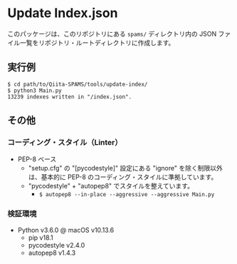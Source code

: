 # Update Index.json

このパッケージは、このリポジトリにある `spams/` ディレクトリ内の JSON ファイル一覧をリポジトリ・ルートディレクトリに作成します。

## 実行例

```shellsession
$ cd path/to/Qiita-SPAMS/tools/update-index/
$ python3 Main.py
13239 indexes written in "/index.json".
```

## その他

### コーディング・スタイル（Linter）

- PEP-8 ベース
    - "setup.cfg" の "[pycodestyle]" 設定にある "ignore" を除く制限以外は、基本的に PEP-8 のコーディング・スタイルに準拠しています。
    - "pycodestyle" + "autopep8" でスタイルを整えています。
        - `$ autopep8 --in-place --aggressive --aggressive Main.py`

### 検証環境

- Python v3.6.0 @ macOS v10.13.6
    - pip v18.1
    - pycodestyle v2.4.0
    - autopep8 v1.4.3
